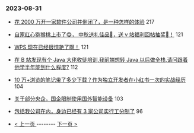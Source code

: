 ### 2023-08-31 
- [花 2000 万开一家软件公司并倒闭了，是一种怎样的体验](https://www.v2ex.com/t/969642) 217
- [自家红心猕猴桃上市了😋， 中秋送礼佳品🧺，送 v 站福利回帖抽奖🥝！](https://www.v2ex.com/t/969788) 121
- [WPS 现在已经很惊艳了啊！](https://www.v2ex.com/t/969646) 121
- [在 B 站发现有个 Java 大佬收徒培训,我前端想转 Java 以后做全栈,请问跟着他学半年能到什么程度?](https://www.v2ex.com/t/969611) 112
- [10 万+浏览的笔记带了多少下载？作为独立开发者在小红书一次的实战经历](https://www.v2ex.com/t/969669) 104
- [关于部分央企，国企限制使用国外智能设备](https://www.v2ex.com/t/969636) 103
- [包括我公司在内，身边已经有 3 家公司实行工分制了](https://www.v2ex.com/t/969701) 96 

- [ < 上一页 ](https://github.com/able8/v2ex-hot-record/blob/master/2023-08-30.md) -------- [ 下一页 > ](https://github.com/able8/v2ex-hot-record/blob/master/2023-09-01.md)